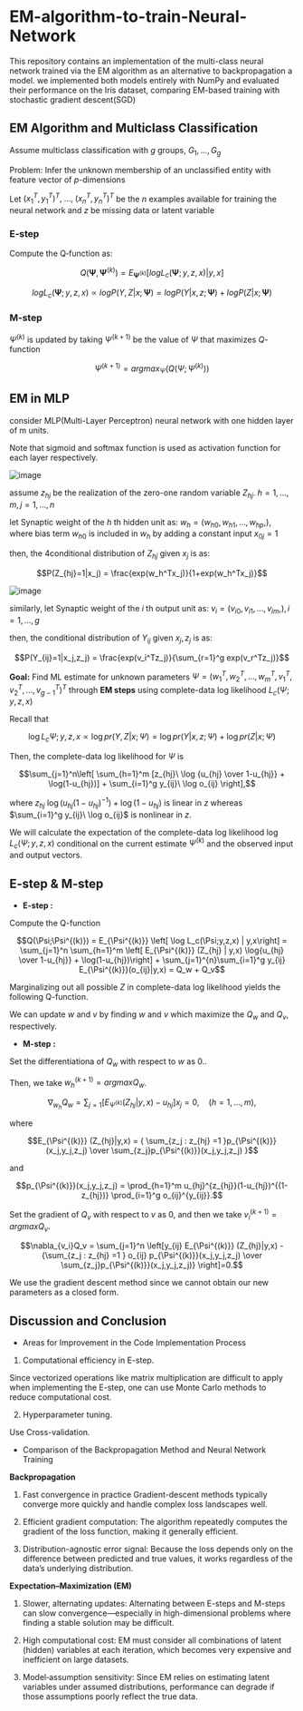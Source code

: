 # EM-algorithm-to-train-Neural-Network

This repository contains an implementation of the multi-class neural network trained via the EM algorithm as an alternative to backpropagation a model. we implemented both models entirely with NumPy and evaluated their performance on the Iris dataset, comparing EM-based training with stochastic gradient descent(SGD)

## EM Algorithm and Multiclass Classification
Assume multiclass classification with $g$ groups, $G_1, ..., G_g$

Problem: Infer the unknown membership of an unclassified entity with feature vector of $p$-dimensions 

Let $(x_1^T, y_1^T)^T,\;\dots,\;(x_n^T, y_n^T)^T$ be the $n$ examples available for training the neural network and $z$ be missing data or latent variable



### E‑step

Compute the Q‑function as:

$$Q(\boldsymbol{\Psi},\boldsymbol{\Psi}^{(k)}) = E_{\boldsymbol{\Psi}^{(k)}}[log L_c(\boldsymbol{\Psi};y,z,x)|y,x]$$

$$log L_c(\boldsymbol{\Psi};y,z,x) \propto log P(Y,Z|x;\boldsymbol{\Psi}) = log P(Y|x,z;\boldsymbol{\Psi}) + log P(Z|x;\boldsymbol{\Psi})$$



### M‑step

$\Psi^{(k)}$ is updated by taking $\Psi^{(k+1)}$ be the value of $\Psi$ that maximizes $Q$-function

$$\Psi^{(k+1)} = argmax_{\Psi}(Q(\Psi;\Psi^{(k)}))$$

## EM in MLP
consider MLP(Multi-Layer Perceptron) neural network with one hidden layer of m units.

Note that sigmoid and softmax function is used as activation function for each layer respectively.

![image](https://github.com/user-attachments/assets/54cd486c-841e-4079-8696-966fda31ff42)

assume $z_{hj}$ be the realization of the zero-one random variable $Z_{hj}$. $h=1,...,m, j=1,...,n$

let Synaptic weight of the $h$ th hidden unit as: $w_h = (w_{h0},w_{h1},...,w_{hp},)$, where bias term $w_{h0}$ is included in $w_h$ by adding a constant input $x_{0j} = 1$

then, the 4conditional distribution of $Z_{hj}$ given $x_j$ is as:

$$P(Z_{hj}=1|x_j) = \frac{exp(w_h^Tx_j)}{1+exp(w_h^Tx_j)}$$

![image](https://github.com/user-attachments/assets/750c75d5-a8f3-4727-854b-8df02d1790f6)

similarly, let Synaptic weight of the $i$ th output unit as: $v_i = (v_{i0},v_{i1},...,v_{im},), i=1,...,g$

then, the conditional distribution of $Y_{ij}$ given $x_j, z_j$ is as:

$$P(Y_{ij}=1|x_j,z_j) = \frac{exp(v_i^Tz_j)}{\sum_{r=1}^g exp(v_r^Tz_j)}$$

**Goal:** Find ML estimate for unknown parameters $\Psi = (w_1^T,w_2^T,\ldots,w_m^T,v_1^T,v_2^T,\ldots,v_{g-1}^T)^T$ through **EM steps** using complete-data log likelihood $L_c(\Psi;y,z,x)$

Recall that

$$\log L_c{\Psi;y,z,x} \propto \log pr(Y,Z|x;\Psi) = \log pr(Y|x,z;\Psi) + \log pr(Z|x; \Psi)$$

Then, the complete-data log likelihood for $\Psi$ is

$$\sum_{j=1}^n\left[ \sum_{h=1}^m [z_{hj}\  \log {u_{hj} \over 1-u_{hj}} + \log(1-u_{hj})] + \sum_{i=1}^g y_{ij}\ \log o_{ij} \right],$$

where $z_{hj}\  \log ({u_{hj} (1-u_{hj})^{-1}}) + \log(1-u_{hj})$ is linear in $z$ whereas $\sum_{i=1}^g y_{ij}\ \log o_{ij}$ is nonlinear in $z$. 

We will calculate the expectation of the complete-data log likelihood $\log L_c(\Psi;y,z,x)$ conditional on the current estimate $\Psi^{(k)}$ and the observed input and output vectors.

## E-step & M-step

- **E-step :**

Compute the Q-function 

$$Q(\Psi;\Psi^{(k)}) = E_{\Psi^{(k)}} \left[ \log L_c(\Psi;y,z,x) | y,x\right] = \sum_{j=1}^n \sum_{h=1}^m \left[ E_{\Psi^{(k)}} (Z_{hj} | y,x) \log{u_{hj} \over 1-u_{hj}} + \log(1-u_{hj})\right] + \sum_{j=1}^{n}\sum_{i=1}^g y_{ij} E_{\Psi^{(k)}}(o_{ij}|y,x) = Q_w + Q_v$$

Marginalizing out all possible $Z$ in complete-data log likelihood yields the following Q-function. 

We can update $w$ and $v$ by finding $w$ and $v$ which maximize the $Q_w$ and $Q_v$, respectively.

- **M-step :**

Set the differentiationa of $Q_w$ with respect to $w$ as 0..

Then, we take $w_h^{(k+1)}=argmax Q_w$.

$${\nabla_{w_h} Q_w} = \sum_{j=1}\left[E_{\Psi^{(k)}} (Z_{hj}|y,x) - u_{hj} \right]x_j =0, \quad (h=1,\ldots,m),$$

where 

$$E_{\Psi^{(k)}} (Z_{hj}|y,x) = { \sum_{z_j : z_{hj} =1 }p_{\Psi^{(k)}}(x_j,y_j,z_j)  \over \sum_{z_j}p_{\Psi^{(k)}}(x_j,y_j,z_j) }$$

and 

$$p_{\Psi^{(k)}}(x_j,y_j,z_j) = \prod_{h=1}^m u_{hj}^{z_{hj}}(1-u_{hj})^{(1-z_{hj})} \prod_{i=1}^g o_{ij}^{y_{ij}}.$$

Set the gradient of $Q_v$ with respect to $v$ as 0, and then we take $v_i^{(k+1)} = argmax Q_v$.

$$\nabla_{v_i}Q_v = \sum_{j=1}^n \left[y_{ij} E_{\Psi^{(k)}} (Z_{hj}|y,x) - {\sum_{z_j : z_{hj} =1 } o_{ij} p_{\Psi^{(k)}}(x_j,y_j,z_j)  \over \sum_{z_j}p_{\Psi^{(k)}}(x_j,y_j,z_j)} \right]=0.$$

We use the gradient descent method since we cannot obtain our new parameters as a closed form.

## Discussion and Conclusion

- Areas for Improvement in the Code Implementation Process

1. Computational efficiency in E-step.
   
Since vectorized operations like matrix multiplication are difficult to apply when implementing the E-step, one can use Monte Carlo methods to reduce computational cost.

2. Hyperparameter tuning.

Use Cross-validation.

- Comparison of the Backpropagation Method and Neural Network Training

**Backpropagation**

1. Fast convergence in practice
Gradient-descent methods typically converge more quickly and handle complex loss landscapes well.

2. Efficient gradient computation:
The algorithm repeatedly computes the gradient of the loss function, making it generally efficient.

3. Distribution-agnostic error signal:
Because the loss depends only on the difference between predicted and true values, it works regardless of the data’s underlying distribution.

**Expectation–Maximization (EM)**

1. Slower, alternating updates:
Alternating between E-steps and M-steps can slow convergence—especially in high-dimensional problems where finding a stable solution may be difficult.

2. High computational cost:
EM must consider all combinations of latent (hidden) variables at each iteration, which becomes very expensive and inefficient on large datasets.

3. Model‐assumption sensitivity:
Since EM relies on estimating latent variables under assumed distributions, performance can degrade if those assumptions poorly reflect the true data.


